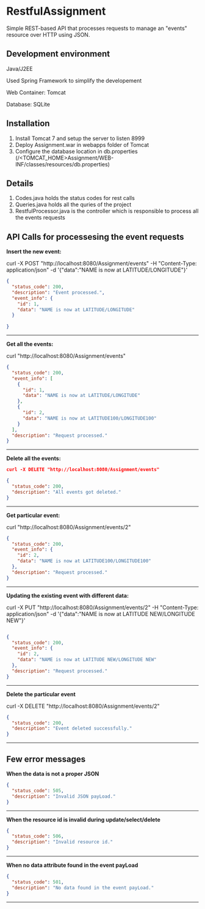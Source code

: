 RestfulAssignment
=====================

Simple REST-based API that processes requests to manage an "events" resource over HTTP using JSON.

Development environment
------------
Java/J2EE 

Used Spring Framework to simplify the developement

Web Container: Tomcat

Database: SQLite

Installation
------------

1. Install Tomcat 7 and setup the server to listen 8999
2. Deploy Assignment.war in webapps folder of Tomcat
3. Configure the database location in db.properties (/<TOMCAT_HOME>Assignment/WEB-INF/classes/resources/db.properties)

Details
------------
1. Codes.java holds the status codes for rest calls
2. Queries.java holds all the quries of the project
3. RestfulProcessor.java is the controller which is responsible to process all the events requests


API Calls for processesing the event requests
------------

**Insert the new event:**

curl -X POST "http://localhost:8080/Assignment/events" -H "Content-Type: application/json" -d '{"data":"NAME is now at LATITUDE/LONGITUDE"}'

```json
{
  "status_code": 200,
  "description": "Event processed.",
  "event_info": {
    "id": 1,
    "data": "NAME is now at LATITUDE/LONGITUDE"
  }
  
}
```
------------

**Get all the events:**

curl "http://localhost:8080/Assignment/events"
```json
{
  "status_code": 200,
  "event_info": [
    {
      "id": 1,
      "data": "NAME is now at LATITUDE/LONGITUDE"
    },
    {
      "id": 2,
      "data": "NAME is now at LATITUDE100/LONGITUDE100"
    }
  ],
  "description": "Request processed."
}
```
------------
**Delete all the events:**
```json
curl -X DELETE "http://localhost:8080/Assignment/events"

{
  "status_code": 200,
  "description": "All events got deleted."
}
```
------------
**Get particular event:**

curl "http://localhost:8080/Assignment/events/2"
```json
{
  "status_code": 200,
  "event_info": {
    "id": 2,
    "data": "NAME is now at LATITUDE100/LONGITUDE100"
  },
  "description": "Request processed."
}
```
------------
**Updating the existing event with different data:**

curl -X PUT "http://localhost:8080/Assignment/events/2" -H "Content-Type: application/json" -d '{"data":"NAME is now at LATITUDE NEW/LONGITUDE NEW"}'
```json

{
  "status_code": 200,
  "event_info": {
    "id": 2,
    "data": "NAME is now at LATITUDE NEW/LONGITUDE NEW"
  },
  "description": "Request processed."
}
```
------------
**Delete the particular event**

curl -X DELETE "http://localhost:8080/Assignment/events/2"
```json
{
  "status_code": 200,
  "description": "Event deleted successfully."
}
```
------------

Few error messages
------------
**When the data is not a proper JSON**
```json
{
  "status_code": 505,
  "description": "Invalid JSON payLoad."
}
```
------------

**When the resource id is invalid during update/select/delete**
```json
{
  "status_code": 506,
  "description": "Invalid resource id."
}
```
------------

**When no data attribute found in the event payLoad**
```json
{
  "status_code": 501,
  "description": "No data found in the event payLoad."
}
```
------------




